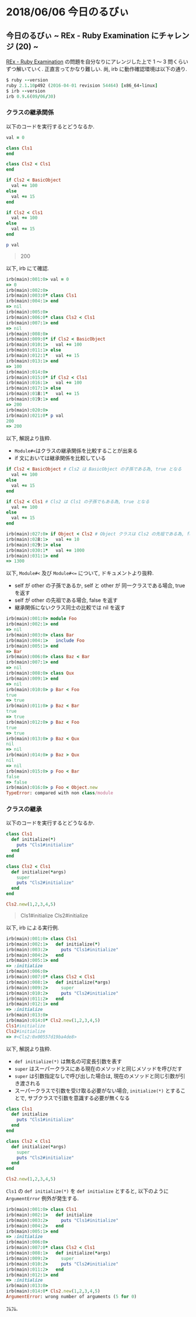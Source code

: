 # 2018/06/06 今日のるびぃ

## 今日のるびぃ ~ REx - Ruby Examination にチャレンジ (20) ~

[REx - Ruby Examination](https://rex.libertyfish.co.jp/) の問題を自分なりにアレンジした上で 1 〜 3 問くらいずつ解いていく. 正直言ってかなり難しい. 尚, irb に動作確認環境は以下の通り.

```ruby
$ ruby --version
ruby 2.1.10p492 (2016-04-01 revision 54464) [x86_64-linux]
$ irb --version
irb 0.9.6(09/06/30)
```

### クラスの継承関係

以下のコードを実行するとどうなるか.

```ruby
val = 0

class Cls1
end

class Cls2 < Cls1
end

if Cls2 < BasicObject
  val += 100
else
  val += 15
end

if Cls2 < Cls1
  val += 100
else
  val += 15
end

p val
```

> 200

以下, irb にて確認.

```ruby
irb(main):001:0> val = 0
=> 0
irb(main):002:0> 
irb(main):003:0* class Cls1
irb(main):004:1> end
=> nil
irb(main):005:0> 
irb(main):006:0* class Cls2 < Cls1
irb(main):007:1> end
=> nil
irb(main):008:0> 
irb(main):009:0* if Cls2 < BasicObject
irb(main):010:1>   val += 100
irb(main):011:1> else
irb(main):012:1*   val += 15
irb(main):013:1> end
=> 100
irb(main):014:0> 
irb(main):015:0* if Cls2 < Cls1
irb(main):016:1>   val += 100
irb(main):017:1> else
irb(main):018:1*   val += 15
irb(main):019:1> end
=> 200
irb(main):020:0> 
irb(main):021:0* p val
200
=> 200
```

以下, 解説より抜粋.

* `Module#<`はクラスの継承関係を比較することが出来る
* if 文においては継承関係を比較している

```ruby
if Cls2 < BasicObject # Cls2 は BasicObject の子孫である為, true となる
  val += 100
else
  val += 15
end

if Cls2 < Cls1 # Cls2 は Cls1 の子孫でもある為, true となる
  val += 100
else
  val += 15
end

irb(main):027:0> if Object < Cls2 # Object クラスは Cls2 の先祖である為, false となる
irb(main):028:1>   val += 10
irb(main):029:1> else
irb(main):030:1*   val += 1000
irb(main):031:1> end
=> 1300
```

以下, `Module#<` 及び `Module#<=` について, ドキュメントより抜粋.

* self が other の子孫であるか, self と other が 同一クラスである場合, true を返す
* self が other の先祖である場合, false を返す
* 継承関係にないクラス同士の比較では nil を返す

```ruby
irb(main):001:0> module Foo
irb(main):002:1> end
=> nil
irb(main):003:0> class Bar
irb(main):004:1>   include Foo
irb(main):005:1> end
=> Bar
irb(main):006:0> class Baz < Bar
irb(main):007:1> end
=> nil
irb(main):008:0> class Qux
irb(main):009:1> end
=> nil
irb(main):010:0> p Bar < Foo
true
=> true
irb(main):011:0> p Baz < Bar
true
=> true
irb(main):012:0> p Baz < Foo
true
=> true
irb(main):013:0> p Baz < Qux
nil
=> nil
irb(main):014:0> p Baz > Qux
nil
=> nil
irb(main):015:0> p Foo < Bar
false
=> false
irb(main):016:0> p Foo < Object.new
TypeError: compared with non class/module
```

### クラスの継承

以下のコードを実行するとどうなるか.

```ruby
class Cls1
  def initialize(*)
    puts "Cls1#initialize"
  end
end

class Cls2 < Cls1
  def initialize(*args)
    super
    puts "Cls2#initialize"
  end
end

Cls2.new(1,2,3,4,5)
```

> Cls1#initialize
> Cls2#initialize

以下, irb による実行例.

```ruby
irb(main):001:0> class Cls1
irb(main):002:1>   def initialize(*)
irb(main):003:2>     puts "Cls1#initialize"
irb(main):004:2>   end
irb(main):005:1> end
=> :initialize
irb(main):006:0> 
irb(main):007:0* class Cls2 < Cls1
irb(main):008:1>   def initialize(*args)
irb(main):009:2>     super
irb(main):010:2>     puts "Cls2#initialize"
irb(main):011:2>   end
irb(main):012:1> end
=> :initialize
irb(main):013:0> 
irb(main):014:0* Cls2.new(1,2,3,4,5)
Cls1#initialize
Cls2#initialize
=> #<Cls2:0x00557d19ba4de8>
```

以下, 解説より抜粋.

* `def initialize(*)` は無名の可変長引数を表す
* `super` はスーパークラスにある現在のメソッドと同じメソッドを呼びだす
* `super` は引数指定なしで呼び出した場合は, 現在のメソッドと同じ引数が引き渡される
* スーパークラスで引数を受け取る必要がない場合, `initialize(*)` とすることで, サブクラスで引数を意識する必要が無くなる

```ruby
class Cls1
  def initialize
    puts "Cls1#initialize"
  end
end

class Cls2 < Cls1
  def initialize(*args)
    super
    puts "Cls2#initialize"
  end
end

Cls2.new(1,2,3,4,5)
```

`Cls1` の `def initialize(*)` を `def initialize` とすると, 以下のように `ArgumentError` 例外が発生する.

```ruby
irb(main):001:0> class Cls1
irb(main):002:1>   def initialize
irb(main):003:2>     puts "Cls1#initialize"
irb(main):004:2>   end
irb(main):005:1> end
=> :initialize
irb(main):006:0> 
irb(main):007:0* class Cls2 < Cls1
irb(main):008:1>   def initialize(*args)
irb(main):009:2>     super
irb(main):010:2>     puts "Cls2#initialize"
irb(main):011:2>   end
irb(main):012:1> end
=> :initialize
irb(main):013:0> 
irb(main):014:0* Cls2.new(1,2,3,4,5)
ArgumentError: wrong number of arguments (5 for 0)
```

ﾌﾑﾌﾑ.

